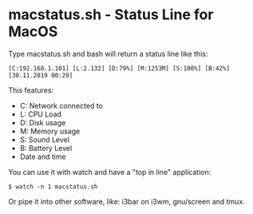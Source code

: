 # macstatus.sh - Status Line for MacOS

Type macstatus.sh and bash will return a status line like this:

```
[C:192.168.1.101] [L:2.132] [D:79%] [M:1253M] [S:100%] [B:42%] [30.11.2019 00:29]
```
This features:
- C: Network connected to
- L: CPU Load
- D: Disk usage
- M: Memory usage
- S: Sound Level
- B: Battery Level
- Date and time

You can use it with watch and have a "top in line" application:

```
$ watch -n 1 macstatus.sh
```

Or pipe it into other software, like: i3bar on i3wm, gnu/screen and tmux.
